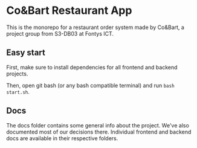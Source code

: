 # Co&Bart Restaurant App

This is the monorepo for a restaurant order system made by Co&Bart, a project group from S3-DB03 at Fontys ICT.

## Easy start

First, make sure to install dependencies for all frontend and backend projects.

Then, open git bash (or any bash compatible terminal) and run `bash start.sh`.

## Docs

The docs folder contains some general info about the project. We've also documented most of our decisions there. Individual frontend and backend docs are available in their respective folders.
